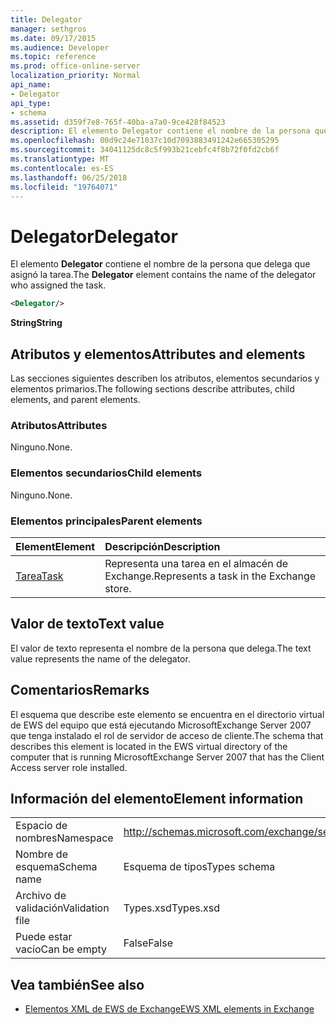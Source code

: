 ```yaml
---
title: Delegator
manager: sethgros
ms.date: 09/17/2015
ms.audience: Developer
ms.topic: reference
ms.prod: office-online-server
localization_priority: Normal
api_name:
- Delegator
api_type:
- schema
ms.assetid: d359f7e8-765f-40ba-a7a0-9ce428f84523
description: El elemento Delegator contiene el nombre de la persona que delega que asignó la tarea.
ms.openlocfilehash: 00d9c24e71037c10d7093883491242e665305295
ms.sourcegitcommit: 34041125dc8c5f993b21cebfc4f8b72f0fd2cb6f
ms.translationtype: MT
ms.contentlocale: es-ES
ms.lasthandoff: 06/25/2018
ms.locfileid: "19764071"
---
```

# <a name="delegator"></a><span data-ttu-id="95dcb-103">Delegator</span><span class="sxs-lookup"><span data-stu-id="95dcb-103">Delegator</span></span>

<span data-ttu-id="95dcb-104">El elemento **Delegator** contiene el nombre de la persona que delega que asignó la tarea.</span><span class="sxs-lookup"><span data-stu-id="95dcb-104">The **Delegator** element contains the name of the delegator who assigned the task.</span></span> 
  
```xml
<Delegator/>
```

<span data-ttu-id="95dcb-105">**String**</span><span class="sxs-lookup"><span data-stu-id="95dcb-105">**String**</span></span>

## <a name="attributes-and-elements"></a><span data-ttu-id="95dcb-106">Atributos y elementos</span><span class="sxs-lookup"><span data-stu-id="95dcb-106">Attributes and elements</span></span>

<span data-ttu-id="95dcb-107">Las secciones siguientes describen los atributos, elementos secundarios y elementos primarios.</span><span class="sxs-lookup"><span data-stu-id="95dcb-107">The following sections describe attributes, child elements, and parent elements.</span></span>
  
### <a name="attributes"></a><span data-ttu-id="95dcb-108">Atributos</span><span class="sxs-lookup"><span data-stu-id="95dcb-108">Attributes</span></span>

<span data-ttu-id="95dcb-109">Ninguno.</span><span class="sxs-lookup"><span data-stu-id="95dcb-109">None.</span></span>
  
### <a name="child-elements"></a><span data-ttu-id="95dcb-110">Elementos secundarios</span><span class="sxs-lookup"><span data-stu-id="95dcb-110">Child elements</span></span>

<span data-ttu-id="95dcb-111">Ninguno.</span><span class="sxs-lookup"><span data-stu-id="95dcb-111">None.</span></span>
  
### <a name="parent-elements"></a><span data-ttu-id="95dcb-112">Elementos principales</span><span class="sxs-lookup"><span data-stu-id="95dcb-112">Parent elements</span></span>

|<span data-ttu-id="95dcb-113">**Element**</span><span class="sxs-lookup"><span data-stu-id="95dcb-113">**Element**</span></span>|<span data-ttu-id="95dcb-114">**Descripción**</span><span class="sxs-lookup"><span data-stu-id="95dcb-114">**Description**</span></span>|
|:-----|:-----|
|[<span data-ttu-id="95dcb-115">Tarea</span><span class="sxs-lookup"><span data-stu-id="95dcb-115">Task</span></span>](task.md) <br/> |<span data-ttu-id="95dcb-116">Representa una tarea en el almacén de Exchange.</span><span class="sxs-lookup"><span data-stu-id="95dcb-116">Represents a task in the Exchange store.</span></span>  <br/> |
   
## <a name="text-value"></a><span data-ttu-id="95dcb-117">Valor de texto</span><span class="sxs-lookup"><span data-stu-id="95dcb-117">Text value</span></span>

<span data-ttu-id="95dcb-118">El valor de texto representa el nombre de la persona que delega.</span><span class="sxs-lookup"><span data-stu-id="95dcb-118">The text value represents the name of the delegator.</span></span>
  
## <a name="remarks"></a><span data-ttu-id="95dcb-119">Comentarios</span><span class="sxs-lookup"><span data-stu-id="95dcb-119">Remarks</span></span>

<span data-ttu-id="95dcb-120">El esquema que describe este elemento se encuentra en el directorio virtual de EWS del equipo que está ejecutando MicrosoftExchange Server 2007 que tenga instalado el rol de servidor de acceso de cliente.</span><span class="sxs-lookup"><span data-stu-id="95dcb-120">The schema that describes this element is located in the EWS virtual directory of the computer that is running MicrosoftExchange Server 2007 that has the Client Access server role installed.</span></span>
  
## <a name="element-information"></a><span data-ttu-id="95dcb-121">Información del elemento</span><span class="sxs-lookup"><span data-stu-id="95dcb-121">Element information</span></span>

|||
|:-----|:-----|
|<span data-ttu-id="95dcb-122">Espacio de nombres</span><span class="sxs-lookup"><span data-stu-id="95dcb-122">Namespace</span></span>  <br/> |http://schemas.microsoft.com/exchange/services/2006/types  <br/> |
|<span data-ttu-id="95dcb-123">Nombre de esquema</span><span class="sxs-lookup"><span data-stu-id="95dcb-123">Schema name</span></span>  <br/> |<span data-ttu-id="95dcb-124">Esquema de tipos</span><span class="sxs-lookup"><span data-stu-id="95dcb-124">Types schema</span></span>  <br/> |
|<span data-ttu-id="95dcb-125">Archivo de validación</span><span class="sxs-lookup"><span data-stu-id="95dcb-125">Validation file</span></span>  <br/> |<span data-ttu-id="95dcb-126">Types.xsd</span><span class="sxs-lookup"><span data-stu-id="95dcb-126">Types.xsd</span></span>  <br/> |
|<span data-ttu-id="95dcb-127">Puede estar vacío</span><span class="sxs-lookup"><span data-stu-id="95dcb-127">Can be empty</span></span>  <br/> |<span data-ttu-id="95dcb-128">False</span><span class="sxs-lookup"><span data-stu-id="95dcb-128">False</span></span>  <br/> |
   
## <a name="see-also"></a><span data-ttu-id="95dcb-129">Vea también</span><span class="sxs-lookup"><span data-stu-id="95dcb-129">See also</span></span>

- [<span data-ttu-id="95dcb-130">Elementos XML de EWS de Exchange</span><span class="sxs-lookup"><span data-stu-id="95dcb-130">EWS XML elements in Exchange</span></span>](ews-xml-elements-in-exchange.md)

